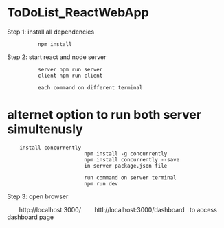 # ToDoList_ReactWebApp


Step 1: install all dependencies 

              npm install

Step 2: start react and node server

              server npm run server
              client npm run client
              
              each command on different terminal
# alternet option to run both server simultenusly 

        install concurrently 
                             npm install -g concurrently
                             npm install concurrently --save 
                             in server package.json file
                             
                             run command on server terminal
                             npm run dev
                             
Step 3: open browser

        http://localhost:3000/
        httl://localhost:3000/dashboard   to access dashboard page
